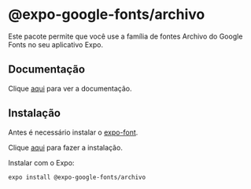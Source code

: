 # @expo-google-fonts/archivo

Este pacote permite que você use a família de fontes Archivo do Google Fonts no seu aplicativo Expo.

## Documentação

Clique [aqui](https://github.com/expo/google-fonts/tree/master/font-packages/archivo) para ver a documentação.

## Instalação

Antes é necessário instalar o [expo-font](expo-font.md).

Clique [aqui](https://www.npmjs.com/package/@expo-google-fonts/archivo) para fazer a instalação.

Instalar com o Expo:

```
expo install @expo-google-fonts/archivo
```